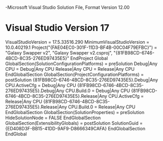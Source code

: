 -Microsoft Visual Studio Solution File, Format Version 12.00
# Visual Studio Version 17
VisualStudioVersion = 17.5.33516.290
MinimumVisualStudioVersion = 10.0.40219.1
Project("{FAE04EC0-301F-11D3-BF4B-00C04F79EFBC}") = "Galaxy Swapper v2", "Galaxy Swapper v2.csproj", "{81FB98CD-6746-4BCD-8C35-276ED97435E5}"
EndProject
Global
	GlobalSection(SolutionConfigurationPlatforms) = preSolution
		Debug|Any CPU = Debug|Any CPU
		Release|Any CPU = Release|Any CPU
	EndGlobalSection
	GlobalSection(ProjectConfigurationPlatforms) = postSolution
		{81FB98CD-6746-4BCD-8C35-276ED97435E5}.Debug|Any CPU.ActiveCfg = Debug|Any CPU
		{81FB98CD-6746-4BCD-8C35-276ED97435E5}.Debug|Any CPU.Build.0 = Debug|Any CPU
		{81FB98CD-6746-4BCD-8C35-276ED97435E5}.Release|Any CPU.ActiveCfg = Release|Any CPU
		{81FB98CD-6746-4BCD-8C35-276ED97435E5}.Release|Any CPU.Build.0 = Release|Any CPU
	EndGlobalSection
	GlobalSection(SolutionProperties) = preSolution
		HideSolutionNode = FALSE
	EndGlobalSection
	GlobalSection(ExtensibilityGlobals) = postSolution
		SolutionGuid = {ED408D3F-BB15-41DD-9AF9-D8666349CAFA}
	EndGlobalSection
EndGlobal
